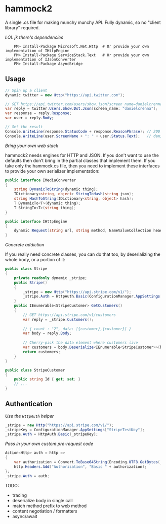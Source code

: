 hammock2
========
A single .cs file for making munchy munchy API. Fully dynamic, so no "client library" required.

_LOL jk there's dependencies_
```
	PM> Install-Package Microsoft.Net.Http	# Or provide your own implementation of IHttpEngine
	PM> Install-Package ServiceStack.Text	# Or provide your own implementation of IJsonConverter
	PM> Install-Package AsyncBridge
```

Usage
-----
```csharp
// Spin up a client
dynamic twitter = new Http("https://api.twitter.com");

// GET https://api.twitter.com/users/show.json?screen_name=danielcrenna
var reply = twitter.Users.Show.Dot.Json(screen_name: "danielcrenna");    
var response = reply.Response;
var user = reply.Body;

// Get the result
Console.WriteLine(response.StatusCode + response.ReasonPhrase); // 200 OK
Console.WriteLine(user.ScreenName + ": " + user.Status.Text);   // danielcrenna: Best. Library. Evar.
```

_Bring your own web stack_

hammock2 needs engines for HTTP and JSON. If you don't want to use the defaults then don't bring 
in the partial classes that implement them. If you take only the hammock.cs file, then you need to implement
these interfaces to provide your own serializer implementation:

```csharp
public interface IMediaConverter
{
    string DynamicToString(dynamic thing);
    IDictionary<string, object> StringToHash(string json);
    string HashToString(IDictionary<string, object> hash);
    T DynamicTo<T>(dynamic thing);
    T StringTo<T>(string thing);
}

public interface IHttpEngine
{
    dynamic Request(string url, string method, NameValueCollection headers, dynamic body, bool trace);
}
```

_Concrete addiction_

If you really need concrete classes, you can do that too, by deserializing the whole body, or a portion of it:

```csharp
public class Stripe
{
    private readonly dynamic _stripe;
    public Stripe()
    {
        _stripe = new Http("https://api.stripe.com/v1/");
        _stripe.Auth = HttpAuth.Basic(ConfigurationManager.AppSettings["StripeTestKey"]);
    }
    public IEnumerable<StripeCustomer> GetCustomers()
    {
        // GET https://api.stripe.com/v1/customers
        var reply = _stripe.Customers();
        
        // { count : "2", data: [{customer},{customer}] }
        var body = reply.Body;
        
        // Cherry-pick the data element where customers live
        var customers = body.Deserialize<IEnumerable<StripeCustomer>>(body.Data);
        return customers;
    }
}

public class StripeCustomer
{
    public string Id { get; set; }
	// ...
}
```

Authentication
--------------
*Use the `HttpAuth` helper*
```csharp
_stripe = new Http("https://api.stripe.com/v1/");
_stripeKey = ConfigurationManager.AppSettings["StripeTestKey"];
_stripe.Auth = HttpAuth.Basic(_stripeKey);
```

*Pass in your own custom pre-request code*
```csharp
Action<Http> auth = http =>
{
    var authorization = Convert.ToBase64String(Encoding.UTF8.GetBytes(_stripeKey + ":"));
    http.Headers.Add("Authorization", "Basic " + authorization);
};
_stripe.Auth = auth;
```

TODO:
- tracing
- deserialize body in single call
- match method prefix to web method
- content negotiation / formatters
- async/await
